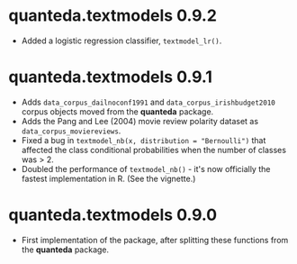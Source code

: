 # quanteda.textmodels 0.9.2

* Added a logistic regression classifier, `textmodel_lr()`.

# quanteda.textmodels 0.9.1

* Adds `data_corpus_dailnoconf1991` and `data_corpus_irishbudget2010` corpus objects moved from the **quanteda** package.
* Adds the Pang and Lee (2004) movie review polarity dataset as `data_corpus_moviereviews`.
* Fixed a bug in `textmodel_nb(x, distribution = "Bernoulli")` that affected the class conditional probabilities when the number of classes was > 2.
* Doubled the performance of `textmodel_nb()` - it's now officially the fastest implementation in R.  (See the vignette.)


# quanteda.textmodels 0.9.0

* First implementation of the package, after splitting these functions from the **quanteda** package.
